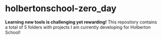 # holbertonschool-zero_day
**Learning new tools is challenging yet rewarding!**
This repository contains a total of 5 folders with projects I am currently developing for Holberton School!
